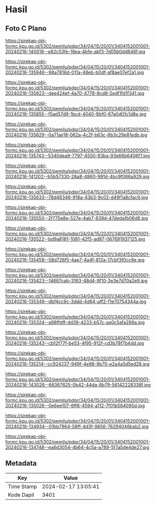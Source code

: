 # Hasil

## Foto C Plano

https://sirekap-obj-formc.kpu.go.id/5302/pemilu/pdpr/34/04/15/20/01/3404152001001-20240216-140018--e82c53fe-18ea-4b1e-abf3-7d05b0dd848f.jpg

https://sirekap-obj-formc.kpu.go.id/5302/pemilu/pdpr/34/04/15/20/01/3404152001001-20240216-135946--98a7816d-011a-48eb-b0df-af8ae07ef2a1.jpg

https://sirekap-obj-formc.kpu.go.id/5302/pemilu/pdpr/34/04/15/20/01/3404152001001-20240216-135923--dee424ef-4a70-4778-8cd8-2edf1fd1f341.jpg

https://sirekap-obj-formc.kpu.go.id/5302/pemilu/pdpr/34/04/15/20/01/3404152001001-20240216-135855--f5ad57d9-1bcd-4040-9bf0-67a0d01c1d8e.jpg

https://sirekap-obj-formc.kpu.go.id/5302/pemilu/pdpr/34/04/15/20/01/3404152001001-20240216-135829--0a71ae18-062a-4c2f-b63c-6b3c29e81edb.jpg

https://sirekap-obj-formc.kpu.go.id/5302/pemilu/pdpr/34/04/15/20/01/3404152001001-20240216-135743--5340dea9-7797-4550-83ba-93e66b6406f7.jpg

https://sirekap-obj-formc.kpu.go.id/5302/pemilu/pdpr/34/04/15/20/01/3404152001001-20240216-141202--b5b57330-28a8-4860-991d-4bc9f066a929.jpg

https://sirekap-obj-formc.kpu.go.id/5302/pemilu/pdpr/34/04/15/20/01/3404152001001-20240216-135633--78d46346-918a-43b3-9c02-d49f1a8cfac9.jpg

https://sirekap-obj-formc.kpu.go.id/5302/pemilu/pdpr/34/04/15/20/01/3404152001001-20240216-135550--2f775e8e-527e-4ab7-839d-47deda1b06d8.jpg

https://sirekap-obj-formc.kpu.go.id/5302/pemilu/pdpr/34/04/15/20/01/3404152001001-20240216-135522--bd9a8181-1081-42f5-ad87-067691937125.jpg

https://sirekap-obj-formc.kpu.go.id/5302/pemilu/pdpr/34/04/15/20/01/3404152001001-20240216-135458--58d726f5-4ae7-4a4f-812a-17cbf3f0cc6e.jpg

https://sirekap-obj-formc.kpu.go.id/5302/pemilu/pdpr/34/04/15/20/01/3404152001001-20240216-135423--14687cab-3163-48d4-9f10-3e3e7d70a2e9.jpg

https://sirekap-obj-formc.kpu.go.id/5302/pemilu/pdpr/34/04/15/20/01/3404152001001-20240216-135349--dbf4cc9c-3ddd-4d64-aff2-f1e70754344a.jpg

https://sirekap-obj-formc.kpu.go.id/5302/pemilu/pdpr/34/04/15/20/01/3404152001001-20240216-135324--a98ffdff-dd39-4233-b57c-aa0c5afa289a.jpg

https://sirekap-obj-formc.kpu.go.id/5302/pemilu/pdpr/34/04/15/20/01/3404152001001-20240216-135243--cb12f77f-be53-4f95-912f-cd3b78f7b4dd.jpg

https://sirekap-obj-formc.kpu.go.id/5302/pemilu/pdpr/34/04/15/20/01/3404152001001-20240216-135214--cc924237-949f-4e98-9b70-e2a4a5d5ed28.jpg

https://sirekap-obj-formc.kpu.go.id/5302/pemilu/pdpr/34/04/15/20/01/3404152001001-20240216-143026--66367625-0b42-44da-8b79-56142228338f.jpg

https://sirekap-obj-formc.kpu.go.id/5302/pemilu/pdpr/34/04/15/20/01/3404152001001-20240216-135026--0e6ee107-6ff6-4594-a112-7f01b564095d.jpg

https://sirekap-obj-formc.kpu.go.id/5302/pemilu/pdpr/34/04/15/20/01/3404152001001-20240216-134934--01bb7964-58ff-4d3f-9856-76294046bab2.jpg

https://sirekap-obj-formc.kpu.go.id/5302/pemilu/pdpr/34/04/15/20/01/3404152001001-20240216-134748--ea6d3054-4b64-4c5a-a789-5f7a5de4de27.jpg


## Metadata

| Key        | Value               |
| ---------- | ------------------- |
| Time Stamp | 2024-02-17 13:05:41 |
| Kode Dapil | 3401                |




